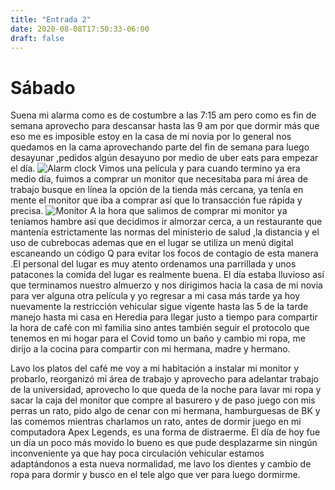 ```yaml
---
title: "Entrada 2"
date: 2020-08-08T17:50:33-06:00
draft: false
---
```


# Sábado

Suena mi alarma como es de costumbre a las 7:15 am  pero como es fin de semana aprovecho para descansar hasta las 9 am
por que dormir más que eso me es imposible  estoy en la casa de mi novia por lo general nos quedamos en la cama 
aprovechando parte del fin de semana para luego desayunar ,pedidos algún desayuno por medio de uber eats para empezar 
el día.
![Alarm clock](/alarm_clock.jpg)
Vimos una película y para cuando termino ya era medio día, fuimos a comprar un monitor que necesitaba para mí área de trabajo
busque en línea la opción de la tienda más cercana, ya tenía en mente el monitor que iba a comprar así que lo transacción fue rápida y precisa.
![Monitor](/MSIMonitor.jpg)
A la hora que salimos de comprar mi monitor ya teníamos hambre así que  decidimos ir almorzar cerca, a un restaurante que mantenía estrictamente
las normas del ministerio de salud ,la distancia y el uso de cubrebocas ademas que en el lugar se utiliza un menú digital escaneando un código Q 
para evitar los focos de contagio de esta manera .El personal del lugar es muy atento ordenamos una parrillada y unos patacones la comida del lugar
es realmente buena.
El día estaba lluvioso así que terminamos nuestro almuerzo y nos dirigimos hacia la casa de mi novia para ver alguna otra película y yo regresar a mi
casa más tarde ya hoy nuevamente la restricción vehicular sigue vigente hasta las 5 de la tarde manejo hasta mi casa en Heredia para llegar justo a 
tiempo para compartir la hora de café con mi familia sino antes también seguir el protocolo que tenemos en mi hogar para el Covid tomo un baño y 
cambio mi ropa, me dirijo a la cocina para compartir con mi hermana, madre y hermano.

Lavo los platos del café me voy a mi habitación a instalar mi monitor y probarlo, reorganizó mi área de trabajo y aprovecho para adelantar trabajo de la universidad,
aprovecho lo que queda de la noche para lavar mi ropa y sacar la caja del monitor que compre al basurero y de paso juego con mis perras un rato, 
pido algo de cenar con mi hermana, hamburguesas de BK y las comemos mientras charlamos un rato, antes de dormir juego en mi computadora Apex Legends, es una forma de distraerme.
El día de hoy fue un día un poco más movido lo bueno es que pude desplazarme sin ningún inconveniente ya que hay poca circulación vehicular estamos
adaptándonos a esta nueva normalidad, me lavo los dientes y cambio de ropa para dormir y busco en el tele algo que ver para luego dormirme.